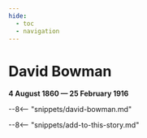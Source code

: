```yaml
---
hide:
  - toc
  - navigation
---
```


# David Bowman

**4 August 1860 — 25 February 1916**


--8<-- "snippets/david-bowman.md"

<!--
![David Bowman](../assets/david-bowman.jpg){ width="32%" }
-->

--8<-- "snippets/add-to-this-story.md"